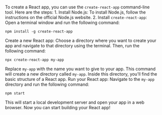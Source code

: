 To create a React app, you can use the `create-react-app` command-line tool. Here are the steps: 1. Install Node.js: To install Node.js, follow the instructions on the official Node.js website. 2. Install `create-react-app`: Open a terminal window and run the following command: 
```console
npm install -g create-react-app 
```
Create a new React app: Choose a directory where you want to create your app and navigate to that directory using the terminal. Then, run the following command: 
```console 
npx create-react-app my-app 
```
Replace `my-app` with the name you want to give to your app. This command will create a new directory called `my-app`. Inside this directory, you'll find the basic structure of a React app. 
Run your React app: Navigate to the `my-app` directory and run the following command: 
```console
npm start 
```
This will start a local development server and open your app in a web browser. Now you can start building your React app!
